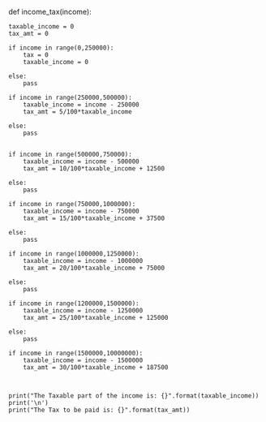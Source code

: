 def income_tax(income):
    
    taxable_income = 0
    tax_amt = 0
    
    if income in range(0,250000):
        tax = 0
        taxable_income = 0
        
    else:
        pass
        
    if income in range(250000,500000):
        taxable_income = income - 250000
        tax_amt = 5/100*taxable_income
        
    else:
        pass
       
    
    if income in range(500000,750000):
        taxable_income = income - 500000
        tax_amt = 10/100*taxable_income + 12500
        
    else:
        pass
    
    if income in range(750000,1000000):
        taxable_income = income - 750000
        tax_amt = 15/100*taxable_income + 37500
        
    else:
        pass
    
    if income in range(1000000,1250000):
        taxable_income = income - 1000000
        tax_amt = 20/100*taxable_income + 75000
        
    else:
        pass
    
    if income in range(1200000,1500000):
        taxable_income = income - 1250000
        tax_amt = 25/100*taxable_income + 125000
        
    else:
        pass
    
    if income in range(1500000,10000000):
        taxable_income = income - 1500000
        tax_amt = 30/100*taxable_income + 187500
        
   
        
    print("The Taxable part of the income is: {}".format(taxable_income))
    print('\n')
    print("The Tax to be paid is: {}".format(tax_amt))
